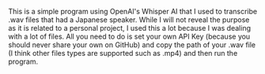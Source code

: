 This is a simple program using OpenAI's Whisper AI that I used to transcribe .wav files that had a Japanese speaker. While I will not reveal the purpose as it is related to a personal project, I used this a lot because I was dealing with a lot of files.
All you need to do is set your own API Key (because you should never share your own on GitHub) and copy the path of your .wav file (I think other files types are supported such as .mp4) and then run the program.
